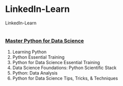 # LinkedIn-Learn
LinkedIn-Learn

# <h3><a href="https://www.linkedin.com/learning/paths/master-python-for-data-science">Master Python for Data Science</a></h3>
1.	Learning Python<br>
2.	Python Essential Training<br>
3.	Python for Data Science Essential Training<br>
4.	Data Science Foundations: Python Scientific Stack<br>
5.	Python: Data Analysis<br>
6.	Python for Data Science Tips, Tricks, & Techniques<br>